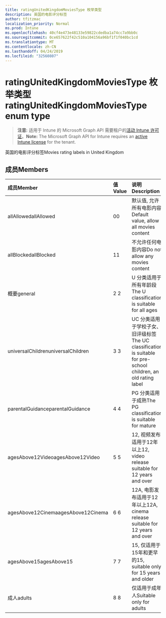 ```yaml
---
title: ratingUnitedKingdomMoviesType 枚举类型
description: 英国的电影评分标签
author: tfitzmac
localization_priority: Normal
ms.prod: Intune
ms.openlocfilehash: 40cf4e473e48133e59822cdedba1a74cc7a9bb0c
ms.sourcegitcommit: 0ce657622f42c510a104156a96bf1f1f040bc1cd
ms.translationtype: MT
ms.contentlocale: zh-CN
ms.lasthandoff: 04/24/2019
ms.locfileid: "32560807"
---
```

# <a name="ratingunitedkingdommoviestype-enum-type"></a><span data-ttu-id="0ed1e-103">ratingUnitedKingdomMoviesType 枚举类型</span><span class="sxs-lookup"><span data-stu-id="0ed1e-103">ratingUnitedKingdomMoviesType enum type</span></span>

> <span data-ttu-id="0ed1e-104">**注意:** 适用于 Intune 的 Microsoft Graph API 需要租户的[活动 Intune 许可证](https://go.microsoft.com/fwlink/?linkid=839381)。</span><span class="sxs-lookup"><span data-stu-id="0ed1e-104">**Note:** The Microsoft Graph API for Intune requires an [active Intune license](https://go.microsoft.com/fwlink/?linkid=839381) for the tenant.</span></span>

<span data-ttu-id="0ed1e-105">英国的电影评分标签</span><span class="sxs-lookup"><span data-stu-id="0ed1e-105">Movies rating labels in United Kingdom</span></span>

## <a name="members"></a><span data-ttu-id="0ed1e-106">成员</span><span class="sxs-lookup"><span data-stu-id="0ed1e-106">Members</span></span>
|<span data-ttu-id="0ed1e-107">成员</span><span class="sxs-lookup"><span data-stu-id="0ed1e-107">Member</span></span>|<span data-ttu-id="0ed1e-108">值</span><span class="sxs-lookup"><span data-stu-id="0ed1e-108">Value</span></span>|<span data-ttu-id="0ed1e-109">说明</span><span class="sxs-lookup"><span data-stu-id="0ed1e-109">Description</span></span>|
|:---|:---|:---|
|<span data-ttu-id="0ed1e-110">allAllowed</span><span class="sxs-lookup"><span data-stu-id="0ed1e-110">allAllowed</span></span>|<span data-ttu-id="0ed1e-111">0</span><span class="sxs-lookup"><span data-stu-id="0ed1e-111">0</span></span>|<span data-ttu-id="0ed1e-112">默认值, 允许所有电影内容</span><span class="sxs-lookup"><span data-stu-id="0ed1e-112">Default value, allow all movies content</span></span>|
|<span data-ttu-id="0ed1e-113">allBlocked</span><span class="sxs-lookup"><span data-stu-id="0ed1e-113">allBlocked</span></span>|<span data-ttu-id="0ed1e-114">1</span><span class="sxs-lookup"><span data-stu-id="0ed1e-114">1</span></span>|<span data-ttu-id="0ed1e-115">不允许任何电影内容</span><span class="sxs-lookup"><span data-stu-id="0ed1e-115">Do not allow any movies content</span></span>|
|<span data-ttu-id="0ed1e-116">概要</span><span class="sxs-lookup"><span data-stu-id="0ed1e-116">general</span></span>|<span data-ttu-id="0ed1e-117">2 </span><span class="sxs-lookup"><span data-stu-id="0ed1e-117">2</span></span>|<span data-ttu-id="0ed1e-118">U 分类适用于所有年龄段</span><span class="sxs-lookup"><span data-stu-id="0ed1e-118">The U classification is suitable for all ages</span></span>|
|<span data-ttu-id="0ed1e-119">universalChildren</span><span class="sxs-lookup"><span data-stu-id="0ed1e-119">universalChildren</span></span>|<span data-ttu-id="0ed1e-120">3 </span><span class="sxs-lookup"><span data-stu-id="0ed1e-120">3</span></span>|<span data-ttu-id="0ed1e-121">UC 分类适用于学校子女、旧评级标签</span><span class="sxs-lookup"><span data-stu-id="0ed1e-121">The UC classification is suitable for pre-school children, an old rating label</span></span>|
|<span data-ttu-id="0ed1e-122">parentalGuidance</span><span class="sxs-lookup"><span data-stu-id="0ed1e-122">parentalGuidance</span></span>|<span data-ttu-id="0ed1e-123">4 </span><span class="sxs-lookup"><span data-stu-id="0ed1e-123">4</span></span>|<span data-ttu-id="0ed1e-124">PG 分类适用于成熟</span><span class="sxs-lookup"><span data-stu-id="0ed1e-124">The PG classification is suitable for mature</span></span>|
|<span data-ttu-id="0ed1e-125">agesAbove12Video</span><span class="sxs-lookup"><span data-stu-id="0ed1e-125">agesAbove12Video</span></span>|<span data-ttu-id="0ed1e-126">5 </span><span class="sxs-lookup"><span data-stu-id="0ed1e-126">5</span></span>|<span data-ttu-id="0ed1e-127">12, 视频发布适用于12年以上</span><span class="sxs-lookup"><span data-stu-id="0ed1e-127">12, video release suitable for 12 years and over</span></span>|
|<span data-ttu-id="0ed1e-128">agesAbove12Cinema</span><span class="sxs-lookup"><span data-stu-id="0ed1e-128">agesAbove12Cinema</span></span>|<span data-ttu-id="0ed1e-129">6 </span><span class="sxs-lookup"><span data-stu-id="0ed1e-129">6</span></span>|<span data-ttu-id="0ed1e-130">12A, 电影发布适用于12年以上</span><span class="sxs-lookup"><span data-stu-id="0ed1e-130">12A, cinema release suitable for 12 years and over</span></span>|
|<span data-ttu-id="0ed1e-131">agesAbove15</span><span class="sxs-lookup"><span data-stu-id="0ed1e-131">agesAbove15</span></span>|<span data-ttu-id="0ed1e-132">7 </span><span class="sxs-lookup"><span data-stu-id="0ed1e-132">7</span></span>|<span data-ttu-id="0ed1e-133">15, 仅适用于15年和更早的</span><span class="sxs-lookup"><span data-stu-id="0ed1e-133">15, suitable only for 15 years and older</span></span>|
|<span data-ttu-id="0ed1e-134">成人</span><span class="sxs-lookup"><span data-stu-id="0ed1e-134">adults</span></span>|<span data-ttu-id="0ed1e-135">8 </span><span class="sxs-lookup"><span data-stu-id="0ed1e-135">8</span></span>|<span data-ttu-id="0ed1e-136">仅适用于成年人</span><span class="sxs-lookup"><span data-stu-id="0ed1e-136">Suitable only for adults</span></span>|



